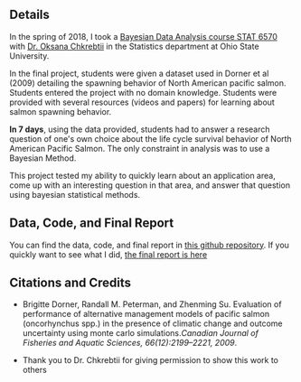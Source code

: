 ## Details

In the spring of 2018, I took a [Bayesian Data Analysis course STAT 6570](https://stat.osu.edu/courses/stat/6570) with [Dr. Oksana Chkrebtii](https://www.asc.ohio-state.edu/chkrebtii.1/research.html) in the Statistics department at Ohio State University. 

In the final project, students were given a dataset used in Dorner et al (2009) detailing the spawning behavior of North American pacific salmon. Students entered the project with no domain knowledge. Students were provided with several resources (videos and papers) for learning about salmon spawning behavior.

**In 7 days**, using the data provided, students had to answer a research question of one's own choice about the life cycle survival behavior of North American Pacific Salmon. The only constraint in analysis was to use a Bayesian Method. 

This project tested my ability to quickly learn about an application area, come up with an interesting question in that area, and answer that question using bayesian statistical methods.

## Data, Code, and Final Report

You can find the data, code, and final report in [this github repository](https://github.com/jacobs269/PacificSalmonSurvival). If you quickly want to see what I did, [the final report is here](/assets/Jacobs-Peter-STAT6570-final-project.pdf)

## Citations and Credits

* Brigitte Dorner, Randall M. Peterman, and Zhenming Su.  Evaluation of performance of alternative management models of pacific salmon (oncorhynchus spp.) in the presence of climatic change and outcome uncertainty using monte carlo simulations.*Canadian Journal of Fisheries and Aquatic Sciences, 66(12):2199–2221, 2009*.

* Thank you to Dr. Chkrebtii for giving permission to show this work to others
